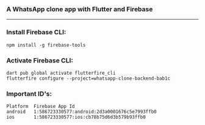 ### **A WhatsApp clone app with Flutter and Firebase**  
---
### Install Firebase CLI:  
```
npm install -g firebase-tools  
```

### Activate Firebase CLI:  
```
dart pub global activate flutterfire_cli  
flutterfire configure --project=whatsapp-clone-backend-bab1c  
```

### Important ID's:  
```  
Platform  Firebase App Id  
android   1:586723330577:android:2d3a0001676c5e7993ffb0  
ios       1:586723330577:ios:cb78b75d6d3b579b93ffb0  
``` 
